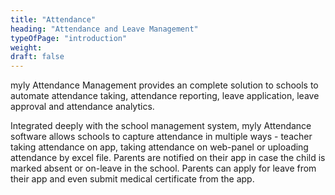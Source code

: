 ```yaml
---
title: "Attendance"
heading: "Attendance and Leave Management"
typeOfPage: "introduction"
weight:
draft: false
---
```


myly Attendance Management provides an complete solution to schools to automate attendance taking, attendance reporting, leave application, leave approval and attendance analytics.

Integrated deeply with the school management system, myly Attendance software allows schools to capture attendance in multiple ways - teacher taking attendance on app, taking attendance on web-panel or uploading attendance by excel file. Parents are notified on their app in case the child is marked absent or on-leave in the school. Parents can apply for leave from their app and even submit medical certificate from the app.